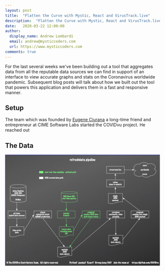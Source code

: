 ```yaml
---
layout: post
title:  "Flatten the Curve with Mystic, React and VirusTrack.live"
description:  "Flatten the Curve with Mystic, React and VirusTrack.live"
date:   2020-03-22 12:00:00
author:
  display_name: Andrew Lombardi
  email: andrew@mysticcoders.com
  url: https://www.mysticcoders.com
comments: true
---
```


For the last several weeks we've been building out a tool that aggregates data from all the reputable data sources we can find in support of an interface to view accurate graphs and stats on the Coronavirus worldwide pandemic. Subsequent blog posts will talk about how we built out the tool that powers this application and delivers them in a fast and responsive manner.

<!--more-->

## Setup
The team which was founded by [Eugene Ciurana](https://www.linkedin.com/in/ciurana/) a long-time friend and entrepreneur at CIME Software Labs started the COVIDvu project. He reached out 


## The Data

![screenshot](/images/virustrack/refreshdata_pipeline.jpg)
